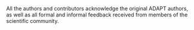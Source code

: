 All the authors and contributors acknowledge the original ADAPT authors, as well as all formal and informal feedback received from members of the scientific community.
